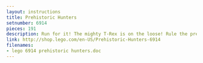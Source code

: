 ```yaml
---
layout: instructions
title: Prehistoric Hunters
setnumber: 6914
pieces: 191
description: Run for it! The mighty T-Rex is on the loose! Rule the prehistoric world with his opening mouth full of teeth, powerful moving legs and a long tail! Rebuild it into a flying pterodactyl with moving wings or a poseable brachiosaurus!
link: http://shop.lego.com/en-US/Prehistoric-Hunters-6914
filenames: 
- lego 6914 prehistoric hunters.doc
---
```

